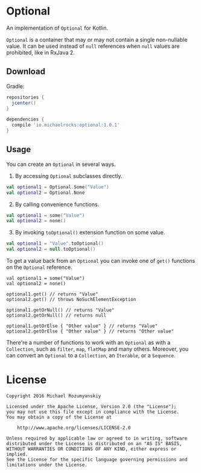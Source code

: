 Optional
========

An implementation of `Optional` for Kotlin.
 
`Optional` is a container that may or may not contain a single non-nullable value. It can be used instead of `null`
references when `null` values are prohibited, like in RxJava 2.

Download
--------
Gradle:
```groovy
repositories {
  jcenter()
}

dependencies {
  compile 'io.michaelrocks:optional:1.0.1'
}
```

Usage
-----
You can create an `Optional` in several ways.

1. By accessing `Optional` subclasses directly.

```kotlin
val optional1 = Optional.Some("Value")
val optional2 = Optional.None
``` 

2. By calling convenience functions.

```kotlin
val optional1 = some("Value")
val optional2 = none()
```

3. By invoking `toOptional()` extension function on some value.

```kotlin
val optional1 = "Value".toOptional()
val optional2 = null.toOptional()
```

To get a value back from an `Optional` you can invoke one of `get()` functions on the `Optional` reference.

```
val optional1 = some("Value")
val optional2 = none()

optional1.get() // returns "Value"
optional2.get() // throws NoSuchElementException

optional1.getOrNull() // returns "Value"
optional2.getOrNull() // returns null

optional1.getOrElse { "Other value" } // returns "Value"
optional2.getOrElse { "Other value" } // returns "Other value"
```

There're a number of functions to work with an `Optional` as with a `Collection`, such as `filter`, `map`, `flatMap`
and many others. Moreover, you can convert an `Optional` to a `Collection`, an `Iterable`, or a `Sequence`. 

License
=======
    Copyright 2016 Michael Rozumyanskiy

    Licensed under the Apache License, Version 2.0 (the "License");
    you may not use this file except in compliance with the License.
    You may obtain a copy of the License at

        http://www.apache.org/licenses/LICENSE-2.0

    Unless required by applicable law or agreed to in writing, software
    distributed under the License is distributed on an "AS IS" BASIS,
    WITHOUT WARRANTIES OR CONDITIONS OF ANY KIND, either express or implied.
    See the License for the specific language governing permissions and
    limitations under the License.
